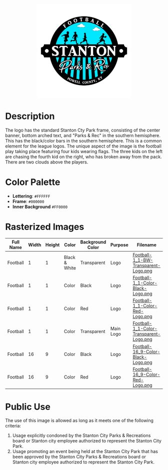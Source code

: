 <p align="center">
  <img src="../../../Assets/Images/Logos/Football-1_1-Color-Transparent-Logo.png" alt="Softball Logo" width="300"/>
</p>

# Description

The logo has the standard Stanton Cty Park frame, consisting of the center banner, bottom arched text, and "Parks & Rec" in the southern hemisphere. This has the black/color bars in the southern hemisphere. This is a common element for the league logos. The unique aspect of the image is the football play taking place featuring four kids wearing flags. The three kids on the left are chasing the fourth kid on the right, who has broken away from the pack. There are two clouds above the players.

# Color Palette

* **Lettering**: `#FFFFFF`
* **Frame**: `#000000`
* **Inner Background** `#FF0000`

# Rasterized Images

| Full Name      | Width | Height | Color         | Background Color | Purpose                    | Filename                                                                                                                                    |
| -------------- | ----- | ------ | ------------- | ---------------- | -------------------------- | ------------------------------------------------------------------------------------------------------------------------------------------- |
| Football | 1     | 1      | Black & White | Transparent      | Logo                       | [Football-1_1-BW-Transparent-Logo.png](Rasterized/Football-1_1-BW-Transparent-Logo.png)                                         |
| Football | 1     | 1      | Color         | Black            | Logo                       | [Football-1_1-Color-Black-Logo.png](Rasterized/Football-1_1-Color-Black-Logo.png)                                               |
| Football | 1     | 1      | Color         | Red              | Logo                       | [Football-1_1-Color-Red-Logo.png](Rasterized/Football-1_1-Color-Red-Logo.png)                                                   |
| Football | 1     | 1      | Color         | Transparent      | Main Logo                  | [Football-1_1-Color-Transparent-Logo.png](Rasterized/Football-1_1-Color-Transparent-Logo.png)                                   |
| Football | 16    | 9      | Color         | Black            | Logo                       | [Football-16_9-Color-Black-Logo.png](Rasterized/Football-16_9-Color-Black-Logo.png)                                             |
| Football | 16    | 9      | Color         | Red              | Logo                       | [Football-16_9-Color-Red-Logo.png](Rasterized/Football-16_9-Color-Red-Logo.png)                                                 |

# Public Use

The use of this image is allowed as long as it meets one of the following criteria:
1. Usage explicitly condoned by the Stanton City Parks & Recreations board or Stanton city employee authorized to represent the Stanton City Park.
2. Usage promoting an event being held at the Stanton City Park that has been approved by the Stanton City Parks & Recreations board or Stanton city employee authorized to represent the Stanton City Park.